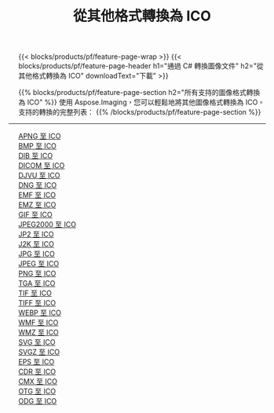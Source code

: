 ﻿---
title: 從其他格式轉換為 ICO 
weight: 3920
url: /zh-hant/java/conversion/to/ico 
lang: zh-hant
langdirlevel: 2
locales: zh-hans,ja,it,ru,de,es,fr,nl,id,lt,pl,pt,vi,tr,ko,zh-hant,ar,hi,th,sv,cs,uk,he
description: 使用 Aspose.Imaging，您可以輕鬆地將其他格式轉換為 ICO
---

{{< blocks/products/pf/feature-page-wrap >}}
{{< blocks/products/pf/feature-page-header h1="通過 C# 轉換圖像文件" h2="從其他格式轉換為 ICO" downloadText="下載" >}}


{{% blocks/products/pf/feature-page-section  h2="所有支持的圖像格式轉換為 ICO" %}}
使用 Aspose.Imaging，您可以輕鬆地將其他圖像格式轉換為 ICO。
<br/>
支持的轉換的完整列表：
{{% /blocks/products/pf/feature-page-section %}}
<div class="container-fluid productfamilypage bg-gray">
    <div class="convertypes bg-gray agp-content section">
        <div class="container">
		<hr style="margin-left:-20px;"/>
		<div class="row other-converters">
		    <div class='col-md-2 other-converter remove-lp remove-rp'><a href="/imaging/zh-hant/java/conversion/apng-to-ico" >APNG 至 ICO</a></div>
<div class='col-md-2 other-converter remove-lp remove-rp'><a href="/imaging/zh-hant/java/conversion/bmp-to-ico" >BMP 至 ICO</a></div>
<div class='col-md-2 other-converter remove-lp remove-rp'><a href="/imaging/zh-hant/java/conversion/dib-to-ico" >DIB 至 ICO</a></div>
<div class='col-md-2 other-converter remove-lp remove-rp'><a href="/imaging/zh-hant/java/conversion/dicom-to-ico" >DICOM 至 ICO</a></div>
<div class='col-md-2 other-converter remove-lp remove-rp'><a href="/imaging/zh-hant/java/conversion/djvu-to-ico" >DJVU 至 ICO</a></div>
<div class='col-md-2 other-converter remove-lp remove-rp'><a href="/imaging/zh-hant/java/conversion/dng-to-ico" >DNG 至 ICO</a></div>
<div class='col-md-2 other-converter remove-lp remove-rp'><a href="/imaging/zh-hant/java/conversion/emf-to-ico" >EMF 至 ICO</a></div>
<div class='col-md-2 other-converter remove-lp remove-rp'><a href="/imaging/zh-hant/java/conversion/emz-to-ico" >EMZ 至 ICO</a></div>
<div class='col-md-2 other-converter remove-lp remove-rp'><a href="/imaging/zh-hant/java/conversion/gif-to-ico" >GIF 至 ICO</a></div>
<div class='col-md-2 other-converter remove-lp remove-rp'><a href="/imaging/zh-hant/java/conversion/jpeg2000-to-ico" >JPEG2000 至 ICO</a></div>
<div class='col-md-2 other-converter remove-lp remove-rp'><a href="/imaging/zh-hant/java/conversion/jp2-to-ico" >JP2 至 ICO</a></div>
<div class='col-md-2 other-converter remove-lp remove-rp'><a href="/imaging/zh-hant/java/conversion/j2k-to-ico" >J2K 至 ICO</a></div>
<div class='col-md-2 other-converter remove-lp remove-rp'><a href="/imaging/zh-hant/java/conversion/jpg-to-ico" >JPG 至 ICO</a></div>
<div class='col-md-2 other-converter remove-lp remove-rp'><a href="/imaging/zh-hant/java/conversion/jpeg-to-ico" >JPEG 至 ICO</a></div>
<div class='col-md-2 other-converter remove-lp remove-rp'><a href="/imaging/zh-hant/java/conversion/png-to-ico" >PNG 至 ICO</a></div>
<div class='col-md-2 other-converter remove-lp remove-rp'><a href="/imaging/zh-hant/java/conversion/tga-to-ico" >TGA 至 ICO</a></div>
<div class='col-md-2 other-converter remove-lp remove-rp'><a href="/imaging/zh-hant/java/conversion/tif-to-ico" >TIF 至 ICO</a></div>
<div class='col-md-2 other-converter remove-lp remove-rp'><a href="/imaging/zh-hant/java/conversion/tiff-to-ico" >TIFF 至 ICO</a></div>
<div class='col-md-2 other-converter remove-lp remove-rp'><a href="/imaging/zh-hant/java/conversion/webp-to-ico" >WEBP 至 ICO</a></div>
<div class='col-md-2 other-converter remove-lp remove-rp'><a href="/imaging/zh-hant/java/conversion/wmf-to-ico" >WMF 至 ICO</a></div>
<div class='col-md-2 other-converter remove-lp remove-rp'><a href="/imaging/zh-hant/java/conversion/wmz-to-ico" >WMZ 至 ICO</a></div>
<div class='col-md-2 other-converter remove-lp remove-rp'><a href="/imaging/zh-hant/java/conversion/svg-to-ico" >SVG 至 ICO</a></div>
<div class='col-md-2 other-converter remove-lp remove-rp'><a href="/imaging/zh-hant/java/conversion/svgz-to-ico" >SVGZ 至 ICO</a></div>
<div class='col-md-2 other-converter remove-lp remove-rp'><a href="/imaging/zh-hant/java/conversion/eps-to-ico" >EPS 至 ICO</a></div>
<div class='col-md-2 other-converter remove-lp remove-rp'><a href="/imaging/zh-hant/java/conversion/cdr-to-ico" >CDR 至 ICO</a></div>
<div class='col-md-2 other-converter remove-lp remove-rp'><a href="/imaging/zh-hant/java/conversion/cmx-to-ico" >CMX 至 ICO</a></div>
<div class='col-md-2 other-converter remove-lp remove-rp'><a href="/imaging/zh-hant/java/conversion/otg-to-ico" >OTG 至 ICO</a></div>
<div class='col-md-2 other-converter remove-lp remove-rp'><a href="/imaging/zh-hant/java/conversion/odg-to-ico" >ODG 至 ICO</a></div>
                </div>
        </div>
    </div>
</div>
<br/>

